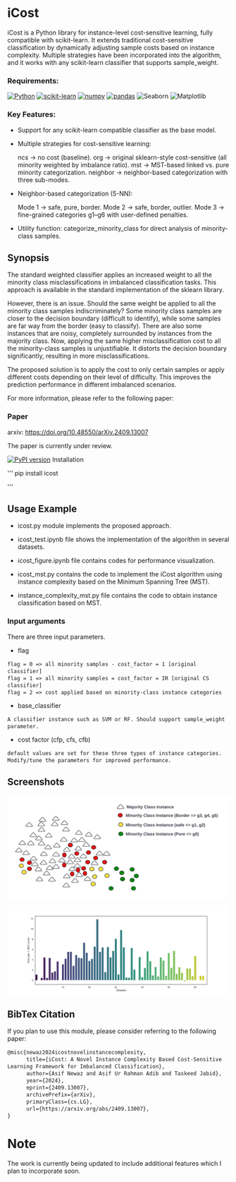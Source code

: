 
# iCost

iCost is a Python library for instance-level cost-sensitive learning, fully compatible with scikit-learn. It extends traditional cost-sensitive classification by dynamically adjusting sample costs based on instance complexity. Multiple strategies have been incorporated into the algorithm, and it works with any scikit-learn classifier that supports sample_weight.

### Requirements:
[![Python](https://img.shields.io/badge/Python-3.8%2B-blue)](https://www.python.org/downloads/)
[![scikit-learn](https://img.shields.io/badge/scikit--learn-0.24%2B-orange)](https://scikit-learn.org/stable/)
[![numpy](https://img.shields.io/badge/numpy-1.19%2B-ff69b4)](https://numpy.org/)
[![pandas](https://img.shields.io/badge/pandas-1.1%2B-yellow)](https://pandas.pydata.org/)
![Seaborn](https://img.shields.io/badge/Seaborn-Data%20Visualization-blue)
![Matplotlib](https://img.shields.io/badge/Matplotlib-Data%20Visualization-orange)


 

### Key Features:
- Support for any scikit-learn compatible classifier as the base model.
- Multiple strategies for cost-sensitive learning:

    ncs → no cost (baseline).
    org → original sklearn-style cost-sensitive (all minority weighted by imbalance ratio).
    mst → MST-based linked vs. pure minority categorization.
    neighbor → neighbor-based categorization with three sub-modes.

- Neighbor-based categorization (5-NN):

    Mode 1 → safe, pure, border.
    Mode 2 → safe, border, outlier.
    Mode 3 → fine-grained categories g1–g6 with user-defined penalties.

- Utility function: categorize_minority_class for direct analysis of minority-class samples.

  
## Synopsis

The standard weighted classifier applies an increased weight to all the minority class misclassifications in imbalanced classification tasks. This approach is available in the standard implementation of the sklearn library.

However, there is an issue. Should the same weight be applied to all the minority class samples indiscriminately? Some minority class samples are closer to the decision boundary (difficult to identify), while some samples are far way from the border (easy to classify). There are also some instances that are noisy, completely surrounded by instances from the majority class. Now, applying the same higher misclassification cost to all the minority-class samples is unjustifiable. It distorts the decision boundary significantly, resulting in more misclassifications. 

The proposed solution is to apply the cost to only certain samples or apply different costs depending on their level of difficulty. This improves the prediction performance in different imbalanced scenarios.

For more information, please refer to the following paper:

### Paper

arxiv: https://doi.org/10.48550/arXiv.2409.13007 

The paper is currently under review.


[![PyPI version](https://img.shields.io/pypi/v/icost?color=blue&label=install%20with%20pip)](https://pypi.org/project/icost/)
Installation

'''
pip install icost

'''

## Usage Example

* icost.py module implements the proposed approach. 

* icost_test.ipynb file shows the implementation of the algorithm in several datasets.
  
* icost_figure.ipynb file contains codes for performance visualization.

* icost_mst.py contains the code to implement the iCost algorithm using instance complexity based on the Minimum Spanning Tree (MST).
  
* instance_complexity_mst.py file contains the code to obtain instance classification based on MST. 

### Input arguments
There are three input parameters.
* flag 

```
flag = 0 => all minority samples - cost_factor = 1 [original classifier]
flag = 1 => all minority samples = cost_factor = IR [original CS classifier]
flag = 2 => cost applied based on minority-class instance categories
```

* base_classifier

```
A classifier instance such as SVM or RF. Should support sample_weight parameter.
```

* cost factor (cfp, cfs, cfb)
```
default values are set for these three types of instance categories. 
Modify/tune the parameters for improved performance.
```
## Screenshots

![App Screenshot](https://github.com/newaz-aa/Modified_Cost_Sensitive_Classifier/blob/main/Figures/categorization.png)

![App Screenshot](https://github.com/newaz-aa/Modified_Cost_Sensitive_Classifier/blob/main/Figures/icsot_lr.png)


## BibTex Citation
If you plan to use this module, please consider referring to the following paper:

```
@misc{newaz2024icostnovelinstancecomplexity,
      title={iCost: A Novel Instance Complexity Based Cost-Sensitive Learning Framework for Imbalanced Classification}, 
      author={Asif Newaz and Asif Ur Rahman Adib and Taskeed Jabid},
      year={2024},
      eprint={2409.13007},
      archivePrefix={arXiv},
      primaryClass={cs.LG},
      url={https://arxiv.org/abs/2409.13007}, 
}
```
# Note

The work is currently being updated to include additional features which I plan to incorporate soon. 

